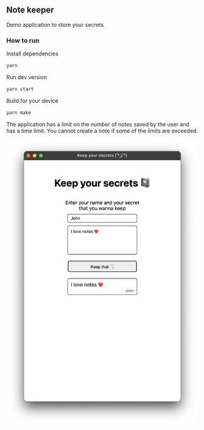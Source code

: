## Note keeper

Demo application to store your secrets

### How to run

Install dependencies
```bash
yarn
```

Run dev version
```bash
yarn start
```

Build for your device
```bash
yarn make
```

The application has a limit on the number of notes saved by the user and has a time limit. You cannot create a note if some of the limits are exceeded.

![Application](./images/application_screenshot.png)